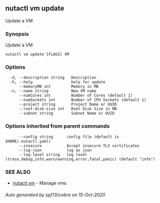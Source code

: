 ## nutactl vm update

Update a VM

### Synopsis

Update a VM

```
nutactl vm update [FLAGS] VM
```

### Options

```
  -d, --description string   Description
  -h, --help                 help for update
      --memoryMB int         Memory in MB
  -n, --name string          New VM name
      --numCores int         Number of Cores (default 1)
      --numSockets int       Number of CPU Sockets (default 1)
      --project string       Project Name or UUID
      --root-disk-size int   Root Disk Size in MB
      --subnet string        Subnet Name or UUID
```

### Options inherited from parent commands

```
      --config string      config file (default is $HOME/.nutactl.yaml)
      --insecure           Accept insecure TLS certificates
      --log-json           log as json
      --log-level string   log level (trace,debug,info,warn/warning,error,fatal,panic) (default "info")
```

### SEE ALSO

* [nutactl vm](nutactl_vm.md)	 - Manage vms

###### Auto generated by spf13/cobra on 15-Oct-2020

